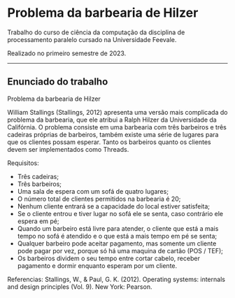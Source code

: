 # Problema da barbearia de Hilzer

Trabalho do curso de ciência da computação da disciplina de processamento paralelo cursado na Universidade Feevale.

Realizado no primeiro semestre de 2023.

---

## Enunciado do trabalho

Problema da barbearia de Hilzer

William Stallings (Stallings, 2012) apresenta uma versão mais complicada do problema da barbearia, que ele atribui a Ralph Hilzer da Universidade da Califórnia. O problema consiste em uma barbearia com três barbeiros e três cadeiras próprias de barbeiros, também existe uma série de lugares para que os clientes possam esperar. Tanto os barbeiros quanto os clientes devem ser implementados como Threads.

Requisitos:

- Três cadeiras;
- Três barbeiros; 
- Uma sala de espera com um sofá de quatro lugares;
- O número total de clientes permitidos na barbearia é 20;
- Nenhum cliente entrará se a capacidade do local estiver satisfeita;
- Se o cliente entrou e tiver lugar no sofá ele se senta, caso contrário ele espera em pé;
- Quando um barbeiro está livre para atender, o cliente que está a mais tempo no sofá é atendido e o que está a mais tempo em pé se senta;
- Qualquer barbeiro pode aceitar pagamento, mas somente um cliente pode pagar por vez, porque só há uma maquina de cartão (POS / TEF);
- Os barbeiros dividem o seu tempo entre cortar cabelo, receber pagamento e dormir enquanto esperam por um cliente.

Referencias: Stallings, W., & Paul, G. K. (2012). Operating systems: internals and design principles (Vol. 9). New York: Pearson.
